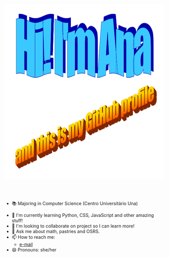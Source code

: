<!-- Header -->
<div align = "center">
<img src="wordart.png" alt="Welcome Wordart" class="photo" style="width:900px;height:550px;">
<div>

<br />
<br />
<br />

<!-- Body -->
<div align = "left">

 - 📚 Majoring in Computer Science (Centro Universitário Una)</p>
 - 🌱 I'm currently learning Python, CSS, JavaScript and other amazing stuff!
 - 👯 I'm looking to collaborate on project so I can learn more!
 - 💬 Ask me about math, pastries and OSRS.
 - 📫 How to reach me:
      - [e-mail](anaclara.abm@icloud.com)
 - 😄 Pronouns: she/her

 <div>
 
